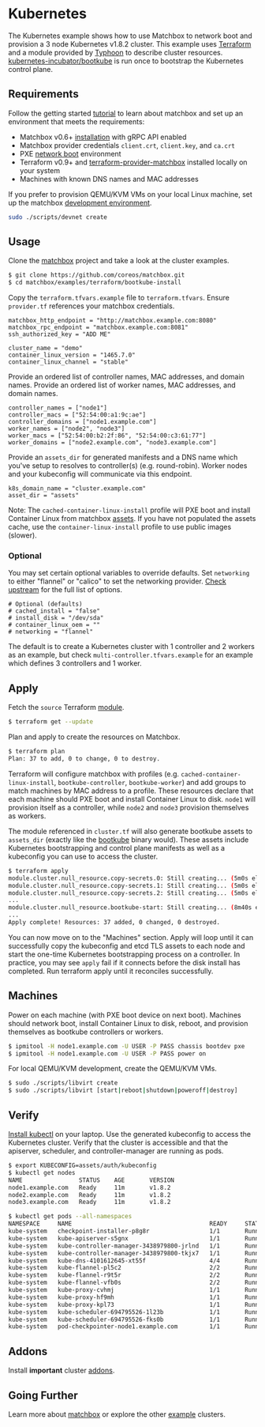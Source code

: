 # Kubernetes

The Kubernetes example shows how to use Matchbox to network boot and provision a 3 node Kubernetes v1.8.2 cluster. This example uses [Terraform](https://www.terraform.io/intro/index.html) and a module provided by [Typhoon](https://github.com/poseidon/typhoon) to describe cluster resources. [kubernetes-incubator/bootkube](https://github.com/kubernetes-incubator/bootkube) is run once to bootstrap the Kubernetes control plane.

## Requirements

Follow the getting started [tutorial](../../../Documentation/getting-started.md) to learn about matchbox and set up an environment that meets the requirements:

* Matchbox v0.6+ [installation](../../../Documentation/deployment.md) with gRPC API enabled
* Matchbox provider credentials `client.crt`, `client.key`, and `ca.crt`
* PXE [network boot](../../../Documentation/network-setup.md) environment
* Terraform v0.9+ and [terraform-provider-matchbox](https://github.com/coreos/terraform-provider-matchbox) installed locally on your system
* Machines with known DNS names and MAC addresses

If you prefer to provision QEMU/KVM VMs on your local Linux machine, set up the matchbox [development environment](../../../Documentation/getting-started-rkt.md).

```sh
sudo ./scripts/devnet create
```

## Usage

Clone the [matchbox](https://github.com/coreos/matchbox) project and take a look at the cluster examples.

```sh
$ git clone https://github.com/coreos/matchbox.git
$ cd matchbox/examples/terraform/bootkube-install
```

Copy the `terraform.tfvars.example` file to `terraform.tfvars`. Ensure `provider.tf` references your matchbox credentials.

```hcl
matchbox_http_endpoint = "http://matchbox.example.com:8080"
matchbox_rpc_endpoint = "matchbox.example.com:8081"
ssh_authorized_key = "ADD ME"

cluster_name = "demo"
container_linux_version = "1465.7.0"
container_linux_channel = "stable"
```

Provide an ordered list of controller names, MAC addresses, and domain names. Provide an ordered list of worker names, MAC addresses, and domain names.

```hcl
controller_names = ["node1"]
controller_macs = ["52:54:00:a1:9c:ae"]
controller_domains = ["node1.example.com"]
worker_names = ["node2", "node3"]
worker_macs = ["52:54:00:b2:2f:86", "52:54:00:c3:61:77"]
worker_domains = ["node2.example.com", "node3.example.com"]
```

Provide an `assets_dir` for generated manifests and a DNS name which you've setup to resolves to controller(s) (e.g. round-robin). Worker nodes and your kubeconfig will communicate via this endpoint.

```hcl
k8s_domain_name = "cluster.example.com"
asset_dir = "assets"
```

Note: The `cached-container-linux-install` profile will PXE boot and install Container Linux from matchbox [assets](https://github.com/coreos/matchbox/blob/master/Documentation/api.md#assets). If you have not populated the assets cache, use the `container-linux-install` profile to use public images (slower).

### Optional

You may set certain optional variables to override defaults. Set `networking` to either "flannel" or "calico" to set the networking provider. [Check upstream](https://typhoon.psdn.io/bare-metal/) for the full list of options.

```hcl
# Optional (defaults)
# cached_install = "false"
# install_disk = "/dev/sda"
# container_linux_oem = ""
# networking = "flannel"
```

The default is to create a Kubernetes cluster with 1 controller and 2 workers as an example, but check `multi-controller.tfvars.example` for an example which defines 3 controllers and 1 worker.

## Apply

Fetch the `source` Terraform [module](https://www.terraform.io/docs/modules/index.html).

```sh
$ terraform get --update
```

Plan and apply to create the resources on Matchbox.

```sh
$ terraform plan
Plan: 37 to add, 0 to change, 0 to destroy.
```

Terraform will configure matchbox with profiles (e.g. `cached-container-linux-install`, `bootkube-controller`, `bootkube-worker`) and add groups to match machines by MAC address to a profile. These resources declare that each machine should PXE boot and install Container Linux to disk. `node1` will provision itself as a controller, while `node2` and `node3` provision themselves as workers.

The module referenced in `cluster.tf` will also generate bootkube assets to `assets_dir` (exactly like the [bootkube](https://github.com/kubernetes-incubator/bootkube) binary would). These assets include Kubernetes bootstrapping and control plane manifests as well as a kubeconfig you can use to access the cluster. 

```sh
$ terraform apply
module.cluster.null_resource.copy-secrets.0: Still creating... (5m0s elapsed)
module.cluster.null_resource.copy-secrets.1: Still creating... (5m0s elapsed)
module.cluster.null_resource.copy-secrets.2: Still creating... (5m0s elapsed)
...
module.cluster.null_resource.bootkube-start: Still creating... (8m40s elapsed)
...
Apply complete! Resources: 37 added, 0 changed, 0 destroyed.
```

You can now move on to the "Machines" section. Apply will loop until it can successfully copy the kubeconfig and etcd TLS assets to each node and start the one-time Kubernetes bootstrapping process on a controller. In practice, you may see `apply` fail if it connects before the disk install has completed. Run terraform apply until it reconciles successfully.

## Machines

Power on each machine (with PXE boot device on next boot). Machines should network boot, install Container Linux to disk, reboot, and provision themselves as bootkube controllers or workers.

```sh
$ ipmitool -H node1.example.com -U USER -P PASS chassis bootdev pxe
$ ipmitool -H node1.example.com -U USER -P PASS power on
```

For local QEMU/KVM development, create the QEMU/KVM VMs.

```sh
$ sudo ./scripts/libvirt create
$ sudo ./scripts/libvirt [start|reboot|shutdown|poweroff|destroy]
```

## Verify

[Install kubectl](https://coreos.com/kubernetes/docs/latest/configure-kubectl.html) on your laptop. Use the generated kubeconfig to access the Kubernetes cluster. Verify that the cluster is accessible and that the apiserver, scheduler, and controller-manager are running as pods.

```sh
$ export KUBECONFIG=assets/auth/kubeconfig
$ kubectl get nodes
NAME                STATUS    AGE       VERSION
node1.example.com   Ready     11m       v1.8.2
node2.example.com   Ready     11m       v1.8.2
node3.example.com   Ready     11m       v1.8.2

$ kubectl get pods --all-namespaces
NAMESPACE     NAME                                       READY     STATUS    RESTARTS   AGE
kube-system   checkpoint-installer-p8g8r                 1/1       Running   1          13m
kube-system   kube-apiserver-s5gnx                       1/1       Running   1          41s
kube-system   kube-controller-manager-3438979800-jrlnd   1/1       Running   1          13m
kube-system   kube-controller-manager-3438979800-tkjx7   1/1       Running   1          13m
kube-system   kube-dns-4101612645-xt55f                  4/4       Running   4          13m
kube-system   kube-flannel-pl5c2                         2/2       Running   0          13m
kube-system   kube-flannel-r9t5r                         2/2       Running   3          13m
kube-system   kube-flannel-vfb0s                         2/2       Running   4          13m
kube-system   kube-proxy-cvhmj                           1/1       Running   0          13m
kube-system   kube-proxy-hf9mh                           1/1       Running   1          13m
kube-system   kube-proxy-kpl73                           1/1       Running   1          13m
kube-system   kube-scheduler-694795526-1l23b             1/1       Running   1          13m
kube-system   kube-scheduler-694795526-fks0b             1/1       Running   1          13m
kube-system   pod-checkpointer-node1.example.com         1/1       Running   2          10m
```

## Addons

Install **important** cluster [addons](../../../Documentation/cluster-addons.md).

## Going Further

Learn more about [matchbox](../../../Documentation/matchbox.md) or explore the other [example](../) clusters.
